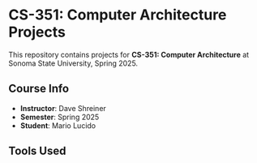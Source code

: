 # CS-351: Computer Architecture Projects

This repository contains projects for **CS-351: Computer Architecture** at Sonoma State University, Spring 2025.



## Course Info

- **Instructor**: Dave Shreiner
- **Semester**: Spring 2025
- **Student**: Mario Lucido

## Tools Used

